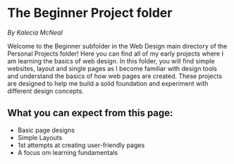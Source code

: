 # The Beginner Project folder 
<em>By Kalecia McNeal</em>

Welcome to the Beginner subfolder in the Web Design main directory of the Personal Projects folder! Here you can find all of my early projects where I am learning the basics of web design. In this folder, you will find simple websites, layout and single pages as I become familiar with design tools and understand the basics of how web pages are created. These projects are designed to help me build a solid foundation and experiment with different design concepts. 

## What you can expect from this page: 
- Basic page designs 
- Simple Layouts 
- 1st attempts at creating user-friendly pages 
- A focus om learning fundamentals